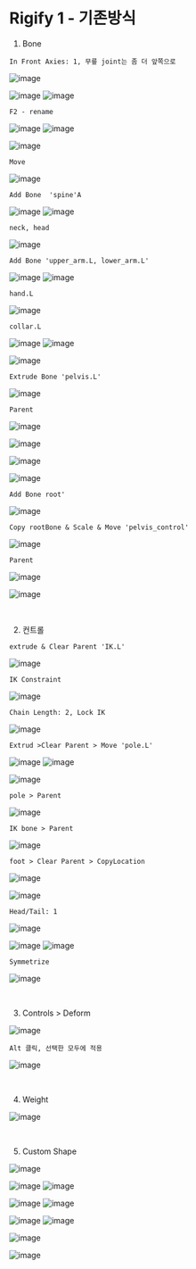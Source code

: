 Rigify 1 - 기존방식
===================

1. Bone

`In Front Axies: 1, 무릎 joint는 좀 더 앞쪽으로`

![image](https://user-images.githubusercontent.com/30430227/138624555-099165bf-4aa5-4625-84e0-3cbab4d0611e.png)

![image](https://user-images.githubusercontent.com/30430227/138624653-80413044-676b-4f08-9bfe-ef996674ba08.png)
![image](https://user-images.githubusercontent.com/30430227/138624713-e02ec165-d4bb-4af7-bfe1-124f8abdbb2a.png)

`F2 - rename`

![image](https://user-images.githubusercontent.com/30430227/138624885-15b929d9-dc82-4804-9e55-4f278b9ef3bd.png)
![image](https://user-images.githubusercontent.com/30430227/138627379-d9c1afbe-7acb-4b0c-8d60-5f45af52702d.png)


![image](https://user-images.githubusercontent.com/30430227/138624993-43912069-19a9-4334-9edb-5da1f6bf0dee.png)

`Move`

![image](https://user-images.githubusercontent.com/30430227/138625099-d2cb9ce9-1c9c-4ab8-a994-90e8ba0a8454.png)

`Add Bone  'spine'A`

![image](https://user-images.githubusercontent.com/30430227/138625312-f5e6aab5-5c76-4dd4-9e38-46922a70c144.png)
![image](https://user-images.githubusercontent.com/30430227/138625401-cf98505a-8ab5-4437-913b-38e64f1ad8f4.png)

`neck, head`

![image](https://user-images.githubusercontent.com/30430227/138625522-a9e6b61c-2b2f-447f-b083-ec7b06d2115d.png)

`Add Bone 'upper_arm.L, lower_arm.L'`

![image](https://user-images.githubusercontent.com/30430227/138625736-0acf4935-d964-4340-a197-96260aeb3123.png)
![image](https://user-images.githubusercontent.com/30430227/138625753-58a56037-0b99-4204-b144-0daac59d0166.png)

`hand.L`

![image](https://user-images.githubusercontent.com/30430227/138625964-18fccf1e-b442-432d-a968-2453c7f2fe20.png)

`collar.L`

![image](https://user-images.githubusercontent.com/30430227/138626396-e3784e52-a1ad-4138-8f08-fb62bdf9de9d.png)
![image](https://user-images.githubusercontent.com/30430227/138626432-85f2ad17-2df0-44fc-98d5-65ce02e29823.png)

![image](https://user-images.githubusercontent.com/30430227/138626488-a6058617-bc51-4f25-9458-a81788afb7dc.png)

`Extrude Bone 'pelvis.L'`

![image](https://user-images.githubusercontent.com/30430227/138626825-8a9423fc-70c8-444e-9a34-f6c378f3e7c4.png)

`Parent`

![image](https://user-images.githubusercontent.com/30430227/138626865-a987fb8d-6cca-4c89-a947-0fbb8196323d.png)

![image](https://user-images.githubusercontent.com/30430227/138626960-03b7aca8-d22f-480b-91ce-ac39ee545493.png)

![image](https://user-images.githubusercontent.com/30430227/138627000-2298d9c7-0b3e-442f-b787-241000279b70.png)

![image](https://user-images.githubusercontent.com/30430227/138627058-f11bf7bc-bc10-48cc-bf38-ebd8da2ef0d8.png)

`Add Bone root'`

![image](https://user-images.githubusercontent.com/30430227/138627631-42cb3f8a-6541-47cb-8a2d-b19fcd1d9671.png)

`Copy rootBone & Scale & Move 'pelvis_control'`

![image](https://user-images.githubusercontent.com/30430227/138627776-67ba6b48-aac6-484f-bcfc-3c5954783db3.png)

`Parent`

![image](https://user-images.githubusercontent.com/30430227/138627881-edd48738-e7f2-4eb1-8d48-d4432504681b.png)

![image](https://user-images.githubusercontent.com/30430227/138627929-9041ff99-35ca-405a-baff-465856ae9235.png)

<br>

2. 컨트롤

`extrude & Clear Parent 'IK.L'`

![image](https://user-images.githubusercontent.com/30430227/138628230-b97fa6fa-cf21-4299-ae60-ea49d39a07e6.png)

`IK Constraint`

![image](https://user-images.githubusercontent.com/30430227/138641713-f0f9354d-1f92-4b56-92de-5cf641a2ab4a.png)

`Chain Length: 2, Lock IK`

![image](https://user-images.githubusercontent.com/30430227/138642125-e9b8dc75-3938-4674-a2d4-af3652ec29ac.png)

`Extrud >Clear Parent > Move 'pole.L'`

![image](https://user-images.githubusercontent.com/30430227/138642267-9acb220b-d13f-40e7-8961-f5dbdec1d41b.png)
![image](https://user-images.githubusercontent.com/30430227/138642284-c70409da-aec3-420a-b45d-720e14ac9530.png)

![image](https://user-images.githubusercontent.com/30430227/138642453-49075c35-e5a0-408e-a914-2edd148f17a3.png)

`pole > Parent`

![image](https://user-images.githubusercontent.com/30430227/138642647-5949df89-f531-4da7-a2b7-5fe0b34d05c8.png)

`IK bone > Parent`

![image](https://user-images.githubusercontent.com/30430227/138644828-e21768ef-3fc1-424f-9ccd-b1b1e385b9bd.png)

`foot > Clear Parent > CopyLocation`

![image](https://user-images.githubusercontent.com/30430227/138642973-d8342d72-6027-4b73-bcde-64d771ab3f0e.png)

![image](https://user-images.githubusercontent.com/30430227/138643093-96a62461-b3a9-4e6b-86f4-6835ed6f57ce.png)

`Head/Tail: 1`

![image](https://user-images.githubusercontent.com/30430227/138643237-0cccd22b-02c8-4ab6-b3fc-95a84e267e93.png)

![image](https://user-images.githubusercontent.com/30430227/138643252-4676b9a4-5088-4ad3-8649-78b5a3294376.png)
![image](https://user-images.githubusercontent.com/30430227/138643268-08b29f1a-3b3b-4e74-89c9-de1b67e6ca9b.png)

`Symmetrize`

![image](https://user-images.githubusercontent.com/30430227/138644419-0b10900e-5737-4772-9f52-2bc0e23fdef2.png)

<br>

3. Controls > Deform

![image](https://user-images.githubusercontent.com/30430227/138645156-f730ba6f-53a9-4b40-b1fb-61bc25f7768b.png)

`Alt 클릭, 선택한 모두에 적용`

![image](https://user-images.githubusercontent.com/30430227/138645223-28c3647d-882a-405a-a65c-addeab6f8add.png)


<br>

4. Weight

![image](https://user-images.githubusercontent.com/30430227/138645547-a9c55f50-2501-47a9-8b2e-984ed3d4353c.png)

<br>

5. Custom Shape

![image](https://user-images.githubusercontent.com/30430227/138645848-fd15fb8f-74cc-414c-81cb-ab2796302800.png)

![image](https://user-images.githubusercontent.com/30430227/138645882-0d78fc05-f6c0-4e61-b7aa-a3a9d762e22a.png)
![image](https://user-images.githubusercontent.com/30430227/138645929-5fc82bca-0f9c-42f0-9603-f19b2ff323e8.png)

![image](https://user-images.githubusercontent.com/30430227/138645963-e64f5f8a-968d-421a-83b5-76b83fe31fec.png)
![image](https://user-images.githubusercontent.com/30430227/138645997-e38193e4-9d7a-42bf-99e3-918aae7a9341.png)

![image](https://user-images.githubusercontent.com/30430227/138646022-b2361a30-22ac-46cc-bc78-db89cc7b60be.png)
![image](https://user-images.githubusercontent.com/30430227/138646057-6b3e7e57-f1c8-466b-bcef-d1034a6f2d07.png)

![image](https://user-images.githubusercontent.com/30430227/138646097-52e8417e-14c9-4455-96d2-78cc61c954d1.png)

![image](https://user-images.githubusercontent.com/30430227/138646155-85155370-267f-4472-abb2-08f10b333755.png)


